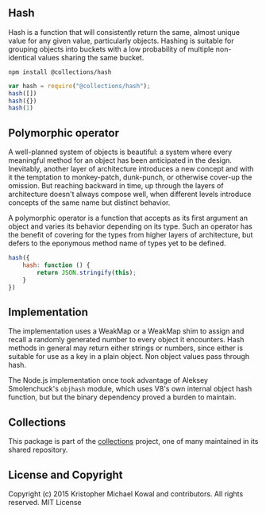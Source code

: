 ## Hash

Hash is a function that will consistently return the same, almost unique value
for any given value, particularly objects.
Hashing is suitable for grouping objects into buckets with a low probability of
multiple non-identical values sharing the same bucket.

```
npm install @collections/hash
```

```js
var hash = require("@collections/hash");
hash([])
hash({})
hash(1)
```

## Polymorphic operator

A well-planned system of objects is beautiful: a system where every meaningful
method for an object has been anticipated in the design.
Inevitably, another layer of architecture introduces a new concept and with it
the temptation to monkey-patch, dunk-punch, or otherwise cover-up the omission.
But reaching backward in time, up through the layers of architecture doesn't
always compose well, when different levels introduce concepts of the same name
but distinct behavior.

A polymorphic operator is a function that accepts as its first argument an
object and varies its behavior depending on its type.
Such an operator has the benefit of covering for the types from higher layers of
architecture, but defers to the eponymous method name of types yet to be
defined.

```js
hash({
    hash: function () {
        return JSON.stringify(this);
    }
})
```

## Implementation

The implementation uses a WeakMap or a WeakMap shim to assign and recall
a randomly generated number to every object it encounters.
Hash methods in general may return either strings or numbers, since either is
suitable for use as a key in a plain object.
Non object values pass through hash.

The Node.js implementation once took advantage of Aleksey Smolenchuck's
`objhash` module, which uses V8's own internal object hash function, but
but the binary dependency proved a burden to maintain.

## Collections

This package is part of the [collections][] project, one of many maintained in
its shared repository.

[collections]: https://github.com/kriskowal/collections

## License and Copyright

Copyright (c) 2015 Kristopher Michael Kowal and contributors.
All rights reserved.
MIT License
